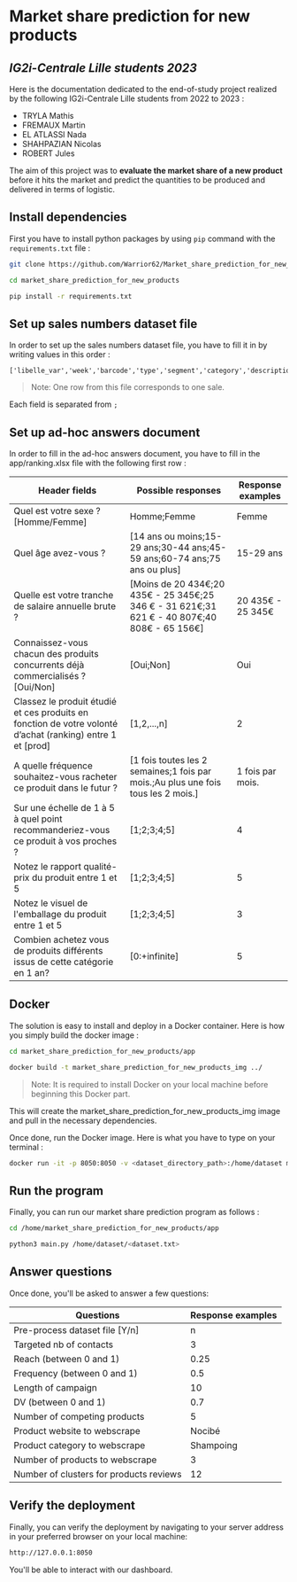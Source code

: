 # Market share prediction for new products
## _IG2i-Centrale Lille students 2023_

Here is the documentation dedicated to the end-of-study project realized by the following IG2i-Centrale Lille students from 2022 to 2023 :
- TRYLA Mathis
- FREMAUX Martin
- EL ATLASSI Nada
- SHAHPAZIAN Nicolas
- ROBERT Jules

The aim of this project was to **evaluate the market share of a new product** before it hits the market and predict the quantities to be produced and delivered in terms of logistic.

## Install dependencies

First you have to install python packages by using `pip` command with the `requirements.txt` file :

```sh
git clone https://github.com/Warrior62/Market_share_prediction_for_new_products.git

cd market_share_prediction_for_new_products

pip install -r requirements.txt
```

## Set up sales numbers dataset file

In order to set up the sales numbers dataset file, you have to fill it in by writing values in this order :

```python3
['libelle_var','week','barcode','type','segment','category','description','weight','sales_number','price','sales_value','discount']
```

> Note: One row from this file corresponds to one sale.

Each field is separated from `;`


## Set up ad-hoc answers document

In order to fill in the ad-hoc answers document, you have to fill in the app/ranking.xlsx file with the following first row :

| Header fields  | Possible responses | Response examples  |
|---|---|---|
| Quel est votre sexe ? [Homme/Femme] | Homme;Femme| Femme |
| Quel âge avez-vous ?  | [14 ans ou moins;15-29 ans;30-44 ans;45-59 ans;60-74 ans;75 ans ou plus] | 15-29 ans  |   
| Quelle est votre tranche de salaire annuelle brute ?  | [Moins de 20 434€;20 435€ - 25 345€;25 346 € - 31 621€;31 621 € - 40 807€;40 808€ - 65 156€] | 20 435€ - 25 345€ |
| Connaissez-vous chacun des produits concurrents déjà commercialisés ? [Oui/Non] | [Oui;Non] | Oui |
| Classez le produit étudié et ces <n> produits en fonction de votre volonté d’achat (ranking) entre 1 et <n> [prod<n>]  | [1,2,...,n] | 2 |
| A quelle fréquence souhaitez-vous racheter ce produit dans le futur ? | [1 fois toutes les 2 semaines;1 fois par mois.;Au plus une fois tous les 2 mois.] | 1 fois par mois.  |
| Sur une échelle de 1 à 5 à quel point recommanderiez-vous ce produit à vos proches ? | [1;2;3;4;5] | 4  |
| Notez le rapport qualité-prix du produit entre 1 et 5 | [1;2;3;4;5] | 5  |
| Notez le visuel de l'emballage du produit entre 1 et 5 | [1;2;3;4;5] | 3  |
| Combien achetez vous de produits différents issus de cette catégorie en 1 an? | [0:+infinite] | 5  |


## Docker

The solution is easy to install and deploy in a Docker container.
Here is how you simply build the docker image :

```sh
cd market_share_prediction_for_new_products/app

docker build -t market_share_prediction_for_new_products_img ../
```

> Note: It is required to install Docker on your local machine before beginning this Docker part.

This will create the market_share_prediction_for_new_products_img image and pull in the necessary dependencies.

Once done, run the Docker image. Here is what you have to type on your terminal :

```sh
docker run -it -p 8050:8050 -v <dataset_directory_path>:/home/dataset market_share_prediction_for_new_products_img
```

## Run the program

Finally, you can run our market share prediction program as follows :

```sh
cd /home/market_share_prediction_for_new_products/app

python3 main.py /home/dataset/<dataset.txt>
```

## Answer questions
Once done, you'll be asked to answer a few questions:

| Questions  | Response examples  |
|---|---|
| Pre-process dataset file [Y/n]  |  n |
| Targeted nb of contacts  | 3  |   
| Reach (between 0 and 1)  | 0.25  |
| Frequency (between 0 and 1)  | 0.5  |
| Length of campaign  | 10  |
| DV (between 0 and 1)  | 0.7  |
| Number of competing products  | 5  |
| Product website to webscrape  | Nocibé  |
| Product category to webscrape  | Shampoing  |
| Number of products to webscrape  | 3  |
| Number of clusters for products reviews  | 12  |   

## Verify the deployment
Finally, you can verify the deployment by navigating to your server address in
your preferred browser on your local machine:

```sh
http://127.0.0.1:8050
```

You'll be able to interact with our dashboard.
